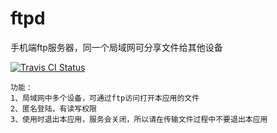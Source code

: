 # ftpd

手机端ftp服务器，同一个局域网可分享文件给其他设备

[ ![Travis CI Status](https://www.travis-ci.org/letmlook/ftpd.svg?branch=master)](https://travis-ci.org/letmlook/ftpd)

```
功能：
1、局域网中多个设备，可通过ftp访问打开本应用的文件
2、匿名登陆，有读写权限
3、使用时退出本应用，服务会关闭，所以请在传输文件过程中不要退出本应用
```
